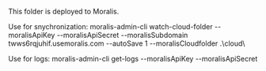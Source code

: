 This folder is deployed to Moralis.

Use for snychronization:
moralis-admin-cli watch-cloud-folder --moralisApiKey <api key> --moralisApiSecret <api secret> --moralisSubdomain twws6rqjuhif.usemoralis.com --autoSave 1 --moralisCloudfolder .\cloud\

Use for logs:
moralis-admin-cli get-logs --moralisApiKey <api key> --moralisApiSecret <api secret>
